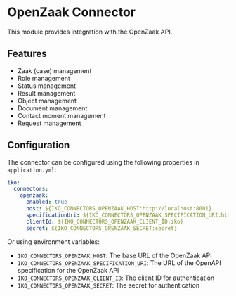 # OpenZaak Connector

This module provides integration with the OpenZaak API.

## Features

- Zaak (case) management
- Role management
- Status management
- Result management
- Object management
- Document management
- Contact moment management
- Request management

## Configuration

The connector can be configured using the following properties in `application.yml`:

```yaml
iko:
  connectors:
    openzaak:
      enabled: true
      host: ${IKO_CONNECTORS_OPENZAAK_HOST:http://localhost:8001}
      specificationUri: ${IKO_CONNECTORS_OPENZAAK_SPECIFICATION_URI:https://raw.githubusercontent.com/vng-Realisatie/zaken-api/1.5.1/src/openapi.yaml}
      clientId: ${IKO_CONNECTORS_OPENZAAK_CLIENT_ID:iko}
      secret: ${IKO_CONNECTORS_OPENZAAK_SECRET:secret}
```

Or using environment variables:

- `IKO_CONNECTORS_OPENZAAK_HOST`: The base URL of the OpenZaak API
- `IKO_CONNECTORS_OPENZAAK_SPECIFICATION_URI`: The URL of the OpenAPI specification for the OpenZaak API
- `IKO_CONNECTORS_OPENZAAK_CLIENT_ID`: The client ID for authentication
- `IKO_CONNECTORS_OPENZAAK_SECRET`: The secret for authentication